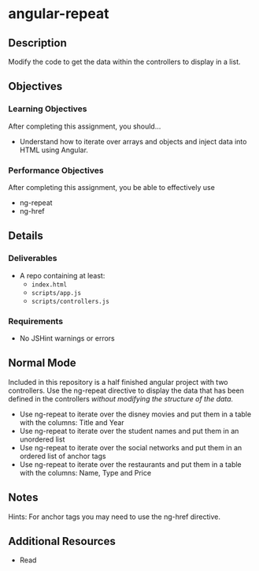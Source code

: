 # angular-repeat

## Description
Modify the code to get the data within the controllers to display in a list.


## Objectives

### Learning Objectives

After completing this assignment, you should…

* Understand how to iterate over arrays and objects and inject data into HTML using Angular.


### Performance Objectives

After completing this assignment, you be able to effectively use

* ng-repeat
* ng-href



## Details

### Deliverables

* A repo containing at least:
  * `index.html`
  * `scripts/app.js`
  * `scripts/controllers.js`

### Requirements

* No JSHint warnings or errors


## Normal Mode
Included in this repository is a half finished angular project with two controllers. Use the ng-repeat directive to display the data that has been defined in the controllers *without modifying the structure of the data.*
* Use ng-repeat to iterate over the disney movies and put them in a table with the columns: Title and Year
* Use ng-repeat to iterate over the student names and put them in an unordered list
* Use ng-repeat to iterate over the social networks and put them in an ordered list of anchor tags
* Use ng-repeat to iterate over the restaurants and put them in a table with the columns: Name, Type and Price


## Notes
Hints: For anchor tags you may need to use the ng-href directive.

## Additional Resources

* Read []()
